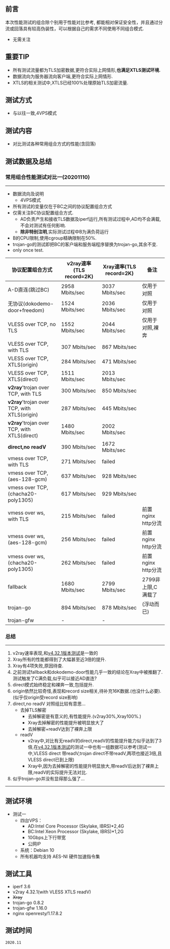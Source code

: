 
## 前言

本次性能测试的组合除个别用于性能对比参考, 都能相对保证安全性，并且通过分流或回落具有较高伪装性，可以根据自己的需求不同使用不同组合模式.

* 无需关注
  
## 重要TIP

* 所有测试流量都为TLS加密数据,更符合实际上网情形,**也满足XTLS测试环境.**
* 数据流向为服务器流向客户端,更符合实际上网情形.
* XTLS的相关测试中,XTLS已经100%处理原始TLS加密流量.

## 测试方式
* 与以往一致,4VPS模式


## 测试内容

* 对比测试各种常用组合方式的性能(含回落)


## 测试数据及总结

### 常用组合性能测试对比一(20201110)
---

* 数据流向及说明
  * 4VPS模式
* 所有测试的变量仅在于BC之间的协议配置组合方式
* 仅需关注BC协议配置组合方式. 
  * AD负责产生和接收TLS数据及iperf运行,所有测试过程中,AD均不会满载,不会对测试有任何影响.
  * **除非特别注明**,实际测试过程中B为满负荷运行
* B的CPU限制,使用cgroup精确限制在50%.
* trojan-go的测试即把BC的客户端和服务端程序替换为trojan-go,其余不变.
* only once test.

协议配置组合方式|v2ray速率(TLS record=2K)|Xray速率(TLS record=2K)|备注
--- | --- | ---| ---
A-D直连(跳过BC)|	2958 Mbits/sec|	3037 Mbits/sec|仅用于对照
无协议(dokodemo-door+freedom)|	 1524   Mbits/sec|	2036 Mbits/sec |仅用于对照
VLESS over TCP, no TLS	|  1552  Mbits/sec|	2044 Mbits/sec|仅用于对照,裸奔
VLESS over TCP, with TLS	|307 Mbits/sec |	867 Mbits/sec
VLESS over TCP, XTLS(origin)	| 284 Mbits/sec|	471 Mbits/sec
VLESS over TCP, XTLS(direct)	|1511 Mbits/sec|	2013 Mbits/sec
**v2ray**'trojan over TCP, with TLS	|  300 Mbits/sec|	850 Mbits/sec |
**v2ray**'trojan over TCP, with XTLS(origin)	| 287 Mbits/sec|	445 Mbits/sec |
**v2ray**'trojan over TCP, with XTLS(direct)	|  1480 Mbits/sec|	2002 Mbits/sec |
**direct,no readV**	|  390 Mbits/sec|	1672 Mbits/sec |
vmess over TCP, with TLS	| 271   Mbits/sec |failed
vmess over TCP, (aes-128-gcm)	| 637 Mbits/sec|	928 Mbits/sec
vmess over TCP, (chacha20-poly1305)	| 617 Mbits/sec|	929 Mbits/sec
vmess over ws, with TLS	| 215 Mbits/sec |failed|	前置nginx http分流
vmess over ws, (aes-128-gcm)	| 256 Mbits/sec|	failed |前置nginx http分流
vmess over ws, (chacha20-poly1305)	|  262 Mbits/sec|	failed |前置nginx http分流
fallback	|  1680 Mbits/sec|	2799 Mbits/sec |2799非上限,C满载了
trojan-go	|  894 Mbits/sec|	878 Mbits/sec | (浮动而已)
trojan-gfw	|  -|	- |

  ### 总结
  ---
  1. v2ray速率表现,和[v4.32.1版本测试](https://github.com/badO1a5A90/v2ray-doc/blob/master/v2ray_speed_test_v4.32.1.md)是一致的
  2. Xray所有的性能都得到了大幅甚至近3倍的提升.
  3. Xray有4项失败,原因待查.
  4. 之前测试fallback和dokodemo-door性能几乎一致的结论在Xray中被推翻了.测试触发了C满负载,似乎可以接近AD直连?
  5. direct模式始终稳定和裸奔一致,包括提升.
  6. origin依然比较奇怪,表现和record size相关,待补充16K数据.(也没什么必要).(似乎仅origin受record size影响)
  7. direct,no readV 对照组比较有意思...
       - 去掉TLS解密
          - 去掉解密是有意义的,有性能提升.(v2ray30%,Xray100%.)
          - Xray去掉解密的性能提升被明显放大了
          - 去掉解密+readV达到了裸奔上限
     - readV
       - v2ray中,对比有无readV的direct,readV的性能提升能力似乎达到了3倍,在[v4.32.1版本测试](https://github.com/badO1a5A90/v2ray-doc/blob/master/v2ray_speed_test_v4.32.1.md)的测试一中也有一组数据可以参考(测试一中,VLESS direct 带readV,trojan direct不带readV,两项也接近3倍,且VLESS direct已到上限)
       - Xray中,因为去掉解密的性能提升明显放大,带readV后达到了裸奔上限,readV的实际提升无法对比.
  8. 似乎trojan-go并没有显得那么强了...
---

## 测试环境
* 测试一
  * 四台VPS：
      - AD:Intel Core Processor (Skylake, IBRS)*2,4G
      - BC:Intel Xeon Processor (Skylake, IBRS)*1,2G
      - 10Gbps上下行带宽
      - 公网IP
  * 系统：Debian 10
  * 所有机器均支持 AES-NI 硬件加速指令集

## 测试工具
* iperf 3.6
* v2ray 4.32.1(with VLESS XTLS readV)
* ~~Xray~~
* trojan-go 0.8.2
* trojan-gfw 1.16.0
* nginx openresty/1.17.8.2

## 测试时间
    2020.11
